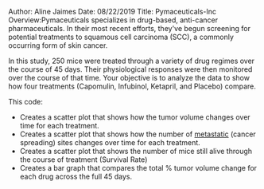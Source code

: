 Author: Aline Jaimes
Date: 08/22/2019
Title: Pymaceuticals-Inc
Overview:Pymaceuticals specializes in drug-based, anti-cancer pharmaceuticals. In their most recent efforts, 
they've begun screening for potential treatments to squamous cell carcinoma (SCC), a commonly occurring form of skin cancer.

In this study, 250 mice were treated through a variety of drug regimes over the course of 45 days. 
Their physiological responses were then monitored over the course of that time.
Your objective is to analyze the data to show how four treatments (Capomulin, Infubinol, Ketapril, and Placebo) compare.

This code:
* Creates a scatter plot that shows how the tumor volume changes over time for each treatment.
* Creates a scatter plot that shows how the number of [metastatic](https://en.wikipedia.org/wiki/Metastasis) 
(cancer spreading) sites changes over time for each treatment.
* Creates a scatter plot that shows the number of mice still alive through the course of treatment (Survival Rate)
* Creates a bar graph that compares the total % tumor volume change for each drug across the full 45 days.
